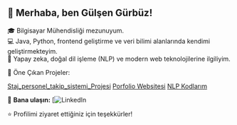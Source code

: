 ## 👋 Merhaba, ben Gülşen Gürbüz!

🎓 Bilgisayar Mühendisliği mezunuyum.  
💻 Java, Python, frontend geliştirme ve veri bilimi alanlarında kendimi geliştirmekteyim.  
🤖 Yapay zeka, doğal dil işleme (NLP) ve modern web teknolojilerine ilgiliyim.

📌 Öne Çıkan Projeler:

  [Staj_personel_takip_sistemi_Projesi](https://github.com/gulsengurbuz/Staj-personel-takip-sistemi.git)
  [Porfolio Websitesi](https://github.com/gulsengurbuz/portfolio.git)
  [NLP Kodlarım](https://github.com/gulsengurbuz/NLP.git)

🔗 **Bana ulaşın:**
[![LinkedIn](linkedin.com/in/gülşen-g-39a42b225)


⭐ Profilimi ziyaret ettiğiniz için teşekkürler!

